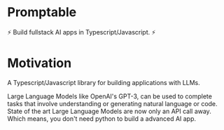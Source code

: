 # Promptable

⚡ Build fullstack AI apps in Typescript/Javascript. ⚡

# Motivation

A Typescript/Javascript library for building applications with LLMs.

Large Language Models like OpenAI's GPT-3, can be used to complete tasks that involve understanding or generating natural language or code.
State of the art Large Language Models are now only an API call away. Which means, you don't need python to build a advanced AI app.